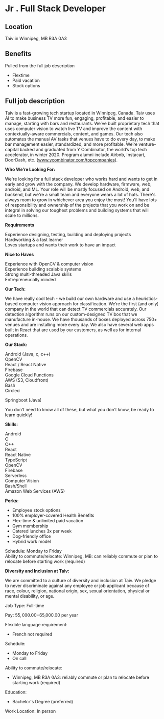 # Jr . Full Stack Developer

## Location

Taiv in Winnipeg, MB R3A 0A3

## Benefits

Pulled from the full job description

- Flextime
- Paid vacation
- Stock options

## Full job description

Taiv is a fast-growing tech startup located in Winnipeg, Canada. Taiv uses AI to make business TV more fun, engaging, profitable, and easier to manage, starting with bars and restaurants. We’ve built proprietary tech that uses computer vision to watch live TV and improve the content with contextually-aware commercials, content, and games. Our tech also automates the manual AV tasks that venues have to do every day, to make bar management easier, standardized, and more profitable. We’re venture-capital backed and graduated from Y Combinator, the world’s top tech accelerator, in winter 2020. Program alumni include Airbnb, Instacart, DoorDash, etc. (www.ycombinator.com/topcompanies).

**Who We're Looking For:**

We're looking for a full stack developer who works hard and wants to get in early and grow with the company. We develop hardware, firmware, web, android, and ML. Your role will be mostly focused on Android, web, and backend, but we're a small team and everyone wears a lot of hats. There's always room to grow in whichever area you enjoy the most! You'll have lots of responsibility and ownership of the projects that you work on and be integral in solving our toughest problems and building systems that will scale to millions.

**Requirements**

Experience designing, testing, building and deploying projects  
Hardworking & a fast learner  
Loves startups and wants their work to have an impact

**Nice to Haves**

Experience with OpenCV & computer vision  
Experience building scalable systems  
Strong multi-threaded Java skills  
Entrepreneurially minded

**Our Tech:**

We have really cool tech - we build our own hardware and use a heuristics-based computer vision approach for classification. We’re the first (and only) company in the world that can detect TV commercials accurately. Our detection algorithm runs on our custom-designed TV box that we manufacture in-house. We have thousands of boxes deployed across 750+ venues and are installing more every day. We also have several web apps built in React that are used by our customers, as well as for internal operations.

**Our Stack:**

Android (Java, c, c++)  
OpenCV  
React / React Native  
Firebase  
Google Cloud Functions  
AWS (S3, Cloudfront)  
Bash  
Circleci

Springboot (Java)

You don't need to know all of these, but what you don't know, be ready to learn quickly!

**Skills:**

Android  
C  
C++  
React  
React Native  
TypeScript  
OpenCV  
Firebase  
Serverless  
Computer Vision  
Bash/Shell  
Amazon Web Services (AWS)

**Perks:**

- Employee stock options
- 100% employer-covered Health Benefits
- Flex-time & unlimited paid vacation
- Gym membership
- Catered lunches 3x per week
- Dog-friendly office
- Hybrid work model

Schedule: Monday to Friday  
Ability to commute/relocate: Winnipeg, MB: can reliably commute or plan to relocate before starting work (required)

**Diversity and Inclusion at Taiv:**

We are committed to a culture of diversity and inclusion at Taiv. We pledge to never discriminate against any employee or job applicant because of race, colour, religion, national origin, sex, sexual orientation, physical or mental disability, or age.

Job Type: Full-time

Pay: $55,000.00-$65,000.00 per year

Flexible language requirement:

- French not required

Schedule:

- Monday to Friday
- On call

Ability to commute/relocate:

- Winnipeg, MB R3A 0A3: reliably commute or plan to relocate before starting work (required)

Education:

- Bachelor's Degree (preferred)

Work Location: In person
